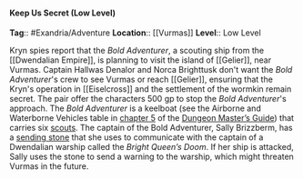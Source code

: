 #### Keep Us Secret (Low Level)
**Tag**:: #Exandria/Adventure
**Location**:: [[Vurmas]]
**Level**:: Low Level

 Kryn spies report that the _Bold Adventurer_, a scouting ship from the [[Dwendalian Empire]], is planning to visit the island of [[Gelier]], near Vurmas. Captain Hallwas Denalor and Norca Brighttusk don't want the _Bold Adventurer_'s crew to see Vurmas or reach [[Gelier]], ensuring that the Kryn's operation in [[Eiselcross]] and the settlement of the wormkin remain secret. The pair offer the characters 500 gp to stop the _Bold Adventurer_'s approach. The _Bold Adventurer_ is a keelboat (see the Airborne and Waterborne Vehicles table in [chapter 5](https://www.dndbeyond.com/sources/dmg/adventure-environments#AirborneandWaterborneVehicles "chapter 5") of the [Dungeon Master’s Guide](https://www.dndbeyond.com/sources/dmg "Dungeon Master’s Guide")) that carries six [scouts](https://www.dndbeyond.com/monsters/scout). The captain of the Bold Adventurer, Sally Brizzberm, has a [sending stone](https://www.dndbeyond.com/magic-items/sending-stone) that she uses to communicate with the captain of a Dwendalian warship called the _Bright Queen’s Doom_. If her ship is attacked, Sally uses the stone to send a warning to the warship, which might threaten Vurmas in the future.
